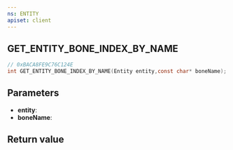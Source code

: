 ```yaml
---
ns: ENTITY
apiset: client
---
```

## GET_ENTITY_BONE_INDEX_BY_NAME

```c
// 0xBACA8FE9C76C124E
int GET_ENTITY_BONE_INDEX_BY_NAME(Entity entity,const char* boneName);
```


## Parameters
* **entity**:
* **boneName**:

## Return value

